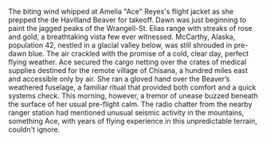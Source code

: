 The biting wind whipped at Amelia "Ace" Reyes's flight jacket as she prepped the de Havilland Beaver for takeoff.  Dawn was just beginning to paint the jagged peaks of the Wrangell-St. Elias range with streaks of rose and gold, a breathtaking vista few ever witnessed.  McCarthy, Alaska, population 42, nestled in a glacial valley below, was still shrouded in pre-dawn blue.  The air crackled with the promise of a cold, clear day, perfect flying weather. Ace secured the cargo netting over the crates of medical supplies destined for the remote village of Chisana, a hundred miles east and accessible only by air.  She ran a gloved hand over the Beaver’s weathered fuselage, a familiar ritual that provided both comfort and a quick systems check. This morning, however, a tremor of unease buzzed beneath the surface of her usual pre-flight calm.  The radio chatter from the nearby ranger station had mentioned unusual seismic activity in the mountains, something Ace, with years of flying experience in this unpredictable terrain, couldn't ignore.
